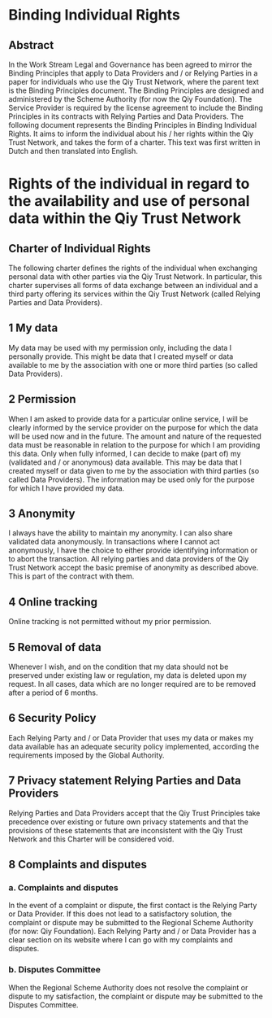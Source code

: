 # Binding Individual Rights

## Abstract

In the Work Stream Legal and Governance has been agreed to mirror the Binding Principles that apply to Data Providers and / or Relying Parties in a paper for individuals who use the Qiy Trust Network, where the parent text is the Binding Principles document.
The Binding Principles are designed and administered by the Scheme Authority (for now the Qiy Foundation). The Service Provider is required by the license agreement to include the Binding Principles in its contracts with Relying Parties and Data Providers. The following document represents the Binding Principles in Binding Individual Rights. It aims to inform the individual about his / her rights within the Qiy Trust Network, and takes the form of a charter.
This text was first written in Dutch and then translated into English.


# Rights of the individual  in regard to the availability and use of personal data within the Qiy Trust Network

## Charter of Individual Rights

The following charter defines the rights of the individual when exchanging personal data with other parties via the Qiy Trust Network. In particular, this charter supervises all forms of data exchange between an individual and a third party offering its services within the Qiy Trust Network (called Relying Parties and Data Providers).

## 1 My data
My data may be used with my permission only, including the data I personally provide. This might be data that I created myself or data available to me by the association with one or more third parties (so called Data Providers).

## 2 Permission
When I am asked to provide data for a particular online service, I will be clearly informed by the service provider on the purpose for which the data will be used now and in the future. The amount and nature of the requested data must be reasonable in relation to the purpose for which I am providing this data. Only when fully informed, I can decide to make (part of) my (validated and / or anonymous) data available. This may be data that I created myself or data given to me by the association with third parties (so called Data Providers). The information may be used only for the purpose for which I have provided my data.

## 3 Anonymity

I always have the ability to maintain my anonymity. I can also share validated data anonymously. In transactions where I cannot act anonymously, I have the choice to either provide identifying information or to abort the transaction. All relying parties and data providers of the Qiy Trust Network accept the basic premise of anonymity as described above. This is part of the contract with them.

## 4 Online tracking

Online tracking is not permitted without my prior permission. 

## 5 Removal of data

Whenever I wish, and on the condition that my data should not be preserved under existing law or regulation, my data is deleted upon my request. In all cases, data which are no longer required are to be removed after a period of 6 months.

## 6 Security Policy

Each Relying Party and / or Data Provider that uses my data or makes my data available has an adequate security policy implemented, according the requirements imposed by the Global Authority.

## 7 Privacy statement Relying Parties and Data Providers

Relying Parties and Data Providers accept that the Qiy Trust Principles take precedence over existing or future own privacy statements and that the provisions of these statements that are inconsistent with the Qiy Trust Network and this Charter will be considered void.

## 8 Complaints and disputes

### a. Complaints and disputes

In the event of a complaint or dispute, the first contact is the Relying Party or Data Provider. If this does not lead to a satisfactory solution, the complaint or dispute may be submitted to the Regional Scheme Authority (for now: Qiy Foundation). Each Relying Party and / or Data Provider has a clear section on its website where I can go with my complaints and disputes. 

### b. Disputes Committee

When the Regional Scheme Authority does not resolve the complaint or dispute to my satisfaction, the complaint or dispute may be submitted to the Disputes Committee.

